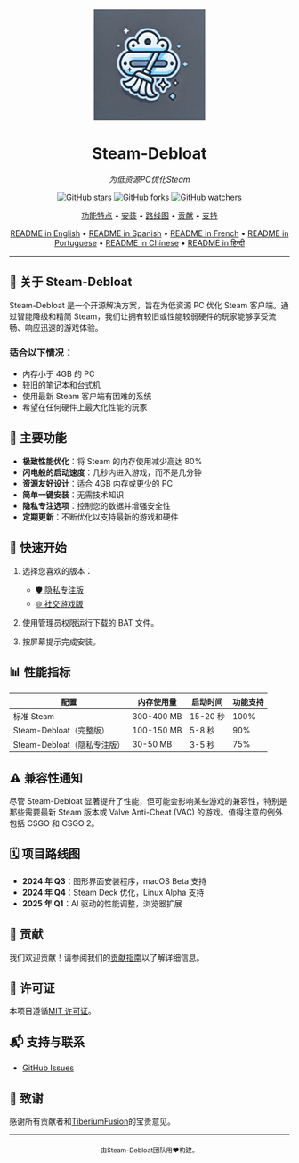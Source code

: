 <div align="center">
  <img src="assets/logo.webp" alt="Steam-Debloat Logo" width="200"/>
  <h1>Steam-Debloat</h1>
  <p><em>为低资源PC优化Steam</em></p>
  
  [![GitHub stars](https://img.shields.io/github/stars/mtytyx/Steam-Debloat.svg?style=social&label=Star)](https://github.com/mtytyx/Steam-Debloat)
  [![GitHub forks](https://img.shields.io/github/forks/mtytyx/Steam-Debloat.svg?style=social&label=Fork)](https://github.com/mtytyx/Steam-Debloat/fork)
  [![GitHub watchers](https://img.shields.io/github/watchers/mtytyx/Steam-Debloat.svg?style=social&label=Watch)](https://github.com/mtytyx/Steam-Debloat)

[功能特点](#-主要功能) • [安装](#-快速开始) • [路线图](#-项目路线图) • [贡献](#-贡献) • [支持](#-支持与联系)

  [README in English](https://github.com/mtytyx/Steam-Debloat/blob/main/README.md) • 
  [README in Spanish](https://github.com/mtytyx/Steam-Debloat/blob/main/README.es.md) • 
  [README in French](https://github.com/mtytyx/Steam-Debloat/blob/main/README.fr.md) • 
  [README in Portuguese](https://github.com/mtytyx/Steam-Debloat/blob/main/README.pt.md) • 
  [README in Chinese](https://github.com/mtytyx/Steam-Debloat/blob/main/README.zh.md) • 
  [README in हिन्दी](https://github.com/mtytyx/Steam-Debloat/blob/main/README.hi.md)
</div>

---

## 🌟 关于 Steam-Debloat

Steam-Debloat 是一个开源解决方案，旨在为低资源 PC 优化 Steam 客户端。通过智能降级和精简 Steam，我们让拥有较旧或性能较弱硬件的玩家能够享受流畅、响应迅速的游戏体验。

### 适合以下情况：

- 内存小于 4GB 的 PC
- 较旧的笔记本和台式机
- 使用最新 Steam 客户端有困难的系统
- 希望在任何硬件上最大化性能的玩家

## 🚀 主要功能

- **极致性能优化**：将 Steam 的内存使用减少高达 80%
- **闪电般的启动速度**：几秒内进入游戏，而不是几分钟
- **资源友好设计**：适合 4GB 内存或更少的 PC
- **简单一键安装**：无需技术知识
- **隐私专注选项**：控制您的数据并增强安全性
- **定期更新**：不断优化以支持最新的游戏和硬件

## 🚦 快速开始

1. 选择您喜欢的版本：

   - [🛡️ 隐私专注版](https://github.com/mtytyx/Steam-Debloat/releases/latest/download/Steam-Privacy-Edition.bat)
   - [🌐 社交游戏版](https://github.com/mtytyx/Steam-Debloat/releases/latest/download/Steam-Social-Edition.bat)

2. 使用管理员权限运行下载的 BAT 文件。
3. 按屏幕提示完成安装。

## 📊 性能指标

| 配置                        | 内存使用量 | 启动时间 | 功能支持 |
| --------------------------- | ---------- | -------- | -------- |
| 标准 Steam                  | 300-400 MB | 15-20 秒 | 100%     |
| Steam-Debloat（完整版）     | 100-150 MB | 5-8 秒   | 90%      |
| Steam-Debloat（隐私专注版） | 30-50 MB   | 3-5 秒   | 75%      |

## ⚠️ 兼容性通知

尽管 Steam-Debloat 显著提升了性能，但可能会影响某些游戏的兼容性，特别是那些需要最新 Steam 版本或 Valve Anti-Cheat (VAC) 的游戏。值得注意的例外包括 CSGO 和 CSGO 2。

## 🗓 项目路线图

- **2024 年 Q3**：图形界面安装程序，macOS Beta 支持
- **2024 年 Q4**：Steam Deck 优化，Linux Alpha 支持
- **2025 年 Q1**：AI 驱动的性能调整，浏览器扩展

## 🤝 贡献

我们欢迎贡献！请参阅我们的[贡献指南](CONTRIBUTING.md)以了解详细信息。

## 📜 许可证

本项目遵循[MIT 许可证](LICENSE)。

## 📬 支持与联系

- [GitHub Issues](https://github.com/mtytyx/Steam-Debloat/issues)

## 🙏 致谢

感谢所有贡献者和[TiberiumFusion](https://github.com/TiberiumFusion)的宝贵意见。

---

<div align="center">
  <sub>由Steam-Debloat团队用❤️构建。</sub>
</div>

<div align="center">
</div>
